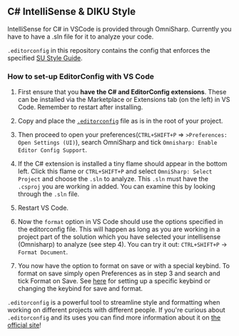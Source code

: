## C# IntelliSense & DIKU Style
IntelliSense for C# in VSCode is provided through OmniSharp. Currently you have to have a .sln file for it to analyze your code.

`.editorconfig` in this repository contains the config that enforces the specified [SU Style Guide](https://github.com/diku-dk/su21-guides/blob/master/guides/CSharpStyle.md).

### How to set-up EditorConfig with VS Code
1. First ensure that you **have the C# and EditorConfig extensions**. These can be installed via the Marketplace or Extensions tab (on the left) in VS Code. Remember to restart after installing.

2. Copy and place the [`.editorconfig`](https://github.com/diku-dk/su21-guides/blob/main/files/.editorconfig) file as is in the root of your project. 

3. Then proceed to open your preferences(`CTRL+SHIFT+P` => `>Preferences: Open Settings (UI)`), search OmniSharp and tick `Omnisharp: Enable Editor Config Support`. 

4. If the C# extension is installed a tiny flame should appear in the bottom left. Click this flame or `CTRL+SHIFT+P` and select `OmniSharp: Select Project` and choose the `.sln` to analyze. This `.sln` must have the `.csproj` you are working in added. You can examine this by looking through the `.sln` file. 

5. Restart VS Code.

6. Now the `format` option in VS Code should use the options specified in the editorconfig file. This will happen as long as you are working in a project part of the solution which you have selected your intellisense (Omnisharp) to analyze (see step 4). You can try it out: `CTRL+SHIFT+P` -> `Format Document`.

7. You now have the option to format on save or with a special keybind. To format on save simply open Preferences as in step 3 and search and tick Format on Save. See [here](https://code.visualstudio.com/docs/getstarted/keybindings) for setting up a specific keybind or changing the keybind for save and format.

`.editorconfig` is a powerful tool to streamline style and formatting when working on different projects with different people. If you're curious about `.editorconfig` and its uses you can find more information about it on [the official site](https://editorconfig.org/)!
